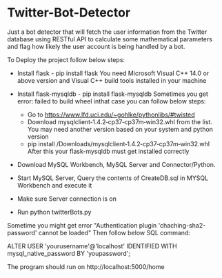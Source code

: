 # Twitter-Bot-Detector
Just a bot detector that will fetch the user information from the Twitter database using RESTful API to calculate some mathematical parameters and flag how likely the user account is being handled by a bot.

To Deploy the project follow below steps:

* Install flask - pip install flask 
You need Microsoft Visual C++ 14.0 or above version and Visual C++ build tools installed in your machine

* Install flask-mysqldb - pip install flask-mysqldb
Sometimes you get error: failed to build wheel inthat case you can follow below steps:
    * Go to https://www.lfd.uci.edu/~gohlke/pythonlibs/#twisted
    * Download mysqlclient‑1.4.2‑cp37‑cp37m‑win32.whl from the list. You may need another version based on your system and python version
    * pip install /Downloads/mysqlclient‑1.4.2‑cp37‑cp37m‑win32.whl
After this your flask-mysqldb must get installed correctly

* Download MySQL Workbench, MySQL Server and Connector/Python.

* Start MySQL Server, Query the contents of CreateDB.sql in MYSQL Workbench and execute it

* Make sure Server connection is on

* Run python twitterBots.py 

Sometime you might get error "Authentication plugin 'chaching-sha2-password' cannot be loaded" Then follow below SQL command:

ALTER USER 'yourusername'@'localhost' IDENTIFIED WITH mysql_native_password BY 'youpassword';

The program should run on http://localhost:5000/home 
